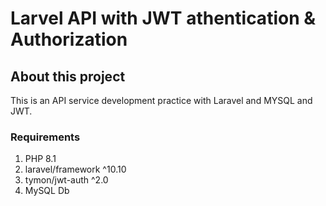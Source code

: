 # Larvel API with JWT athentication & Authorization

## About this project

This is an API service development practice with Laravel and MYSQL and JWT.

### Requirements
1. PHP 8.1
2. laravel/framework ^10.10 
3. tymon/jwt-auth ^2.0
4. MySQL Db
